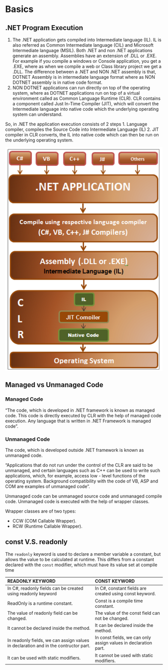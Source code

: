 # Basics

## .NET Program Execution

1. The .NET application gets compiled into Intermediate language \(IL\). IL is also referred as Common Intermediate language \(CIL\) and Microsoft Intermediate language \(MSIL\). Both .NET and non .NET applications generate an assembly. Assemblies have an extension of .DLL or .EXE. For example if you compile a windows or Console application, you get a .EXE, where as when we compile a web or Class library project we get a .DLL. The difference between a .NET and NON .NET assembly is that, DOTNET Assembly is in intermediate language format where as NON DOTNET assembly is in native code format.
2. NON DOTNET applications can run directly on top of the operating system, where as DOTNET applications run on top of a virtual environment called as Common Language Runtime \(CLR\). CLR contains a component called Just In-Time Compiler \(JIT\), which will convert the Intermediate language into native code which the underlying operating system can understand.

So, in .NET the application execution consists of 2 steps 1. Language compiler, compiles the Source Code into Intermediate Language \(IL\) 2. JIT compiler in CLR converts, the IL into native code which can then be run on the underlying operating system.

![](../.gitbook/assets/image%20%2828%29.png)

## Managed vs Unmanaged Code

### Managed Code

“The code, which is developed in .NET framework is known as managed code. This code is directly executed by CLR with the help of managed code execution. Any language that is written in .NET Framework is managed code”.

### Unmanaged Code

The code, which is developed outside .NET framework is known as unmanaged code.

“Applications that do not run under the control of the CLR are said to be unmanaged, and certain languages such as C++ can be used to write such applications, which, for example, access low - level functions of the operating system. Background compatibility with the code of VB, ASP and COM are examples of unmanaged code”.

Unmanaged code can be unmanaged source code and unmanaged compile code. Unmanaged code is executed with the help of wrapper classes.

Wrapper classes are of two types: 

* CCW \(COM Callable Wrapper\).
* RCW \(Runtime Callable Wrapper\).

## const V.S. readonly

 The `readonly` keyword is used to declare a member variable a constant, but allows the value to be calculated at runtime. This differs from a constant declared with the `const` modifier, which must have its value set at compile time

| READONLY KEYWORD | CONST KEYWORD |
| :--- | :--- |
| In C\#, readonly fields can be created using readonly keyword | In C\#, constant fields are created using const keyword. |
| ReadOnly is a runtime constant. | Const is a compile time constant. |
| The value of readonly field can be changed. | The value of the const field can not be changed. |
| It cannot be declared inside the method. | It can be declared inside the method. |
| In readonly fields, we can assign values in declaration and in the contructor part. | In const fields, we can only assign values in declaration part. |
| It can be used with static modifiers. | It cannot be used with static modifiers. |



